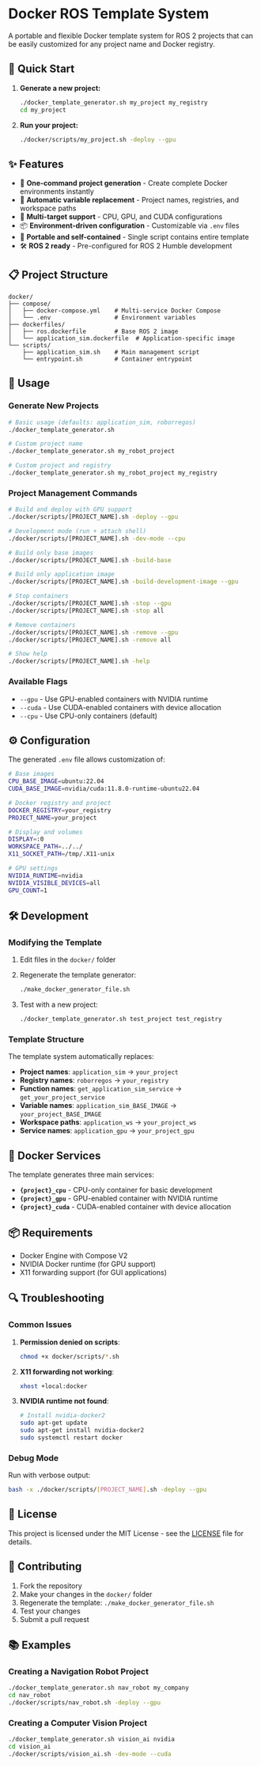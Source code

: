 # Docker ROS Template System

A portable and flexible Docker template system for ROS 2 projects that can be easily customized for any project name and Docker registry.

## 🚀 Quick Start

1. **Generate a new project:**

   ```bash
   ./docker_template_generator.sh my_project my_registry
   cd my_project
   ```

2. **Run your project:**

   ```bash
   ./docker/scripts/my_project.sh -deploy --gpu
   ```

## ✨ Features

- 🚀 **One-command project generation** - Create complete Docker environments instantly
- 🔧 **Automatic variable replacement** - Project names, registries, and workspace paths
- 🐳 **Multi-target support** - CPU, GPU, and CUDA configurations
- 📦 **Environment-driven configuration** - Customizable via `.env` files
- 🔄 **Portable and self-contained** - Single script contains entire template
- 🛠️ **ROS 2 ready** - Pre-configured for ROS 2 Humble development

## 📋 Project Structure

```text
docker/
├── compose/
│   ├── docker-compose.yml    # Multi-service Docker Compose
│   └── .env                  # Environment variables
├── dockerfiles/
│   ├── ros.dockerfile        # Base ROS 2 image
│   └── application_sim.dockerfile  # Application-specific image
└── scripts/
    ├── application_sim.sh    # Main management script
    └── entrypoint.sh         # Container entrypoint
```

## 🔧 Usage

### Generate New Projects

```bash
# Basic usage (defaults: application_sim, roborregos)
./docker_template_generator.sh

# Custom project name
./docker_template_generator.sh my_robot_project

# Custom project and registry
./docker_template_generator.sh my_robot_project my_registry
```

### Project Management Commands

```bash
# Build and deploy with GPU support
./docker/scripts/[PROJECT_NAME].sh -deploy --gpu

# Development mode (run + attach shell)
./docker/scripts/[PROJECT_NAME].sh -dev-mode --cpu

# Build only base images
./docker/scripts/[PROJECT_NAME].sh -build-base

# Build only application image
./docker/scripts/[PROJECT_NAME].sh -build-development-image --gpu

# Stop containers
./docker/scripts/[PROJECT_NAME].sh -stop --gpu
./docker/scripts/[PROJECT_NAME].sh -stop all

# Remove containers
./docker/scripts/[PROJECT_NAME].sh -remove --gpu
./docker/scripts/[PROJECT_NAME].sh -remove all

# Show help
./docker/scripts/[PROJECT_NAME].sh -help
```

### Available Flags

- `--gpu` - Use GPU-enabled containers with NVIDIA runtime
- `--cuda` - Use CUDA-enabled containers with device allocation
- `--cpu` - Use CPU-only containers (default)

## ⚙️ Configuration

The generated `.env` file allows customization of:

```bash
# Base images
CPU_BASE_IMAGE=ubuntu:22.04
CUDA_BASE_IMAGE=nvidia/cuda:11.8.0-runtime-ubuntu22.04

# Docker registry and project
DOCKER_REGISTRY=your_registry
PROJECT_NAME=your_project

# Display and volumes
DISPLAY=:0
WORKSPACE_PATH=../../
X11_SOCKET_PATH=/tmp/.X11-unix

# GPU settings
NVIDIA_RUNTIME=nvidia
NVIDIA_VISIBLE_DEVICES=all
GPU_COUNT=1
```

## 🛠️ Development

### Modifying the Template

1. Edit files in the `docker/` folder
2. Regenerate the template generator:

   ```bash
   ./make_docker_generator_file.sh
   ```

3. Test with a new project:

   ```bash
   ./docker_template_generator.sh test_project test_registry
   ```

### Template Structure

The template system automatically replaces:

- **Project names**: `application_sim` → `your_project`
- **Registry names**: `roborregos` → `your_registry`
- **Function names**: `get_application_sim_service` → `get_your_project_service`
- **Variable names**: `application_sim_BASE_IMAGE` → `your_project_BASE_IMAGE`
- **Workspace paths**: `application_ws` → `your_project_ws`
- **Service names**: `application_gpu` → `your_project_gpu`

## 🐳 Docker Services

The template generates three main services:

- **`{project}_cpu`** - CPU-only container for basic development
- **`{project}_gpu`** - GPU-enabled container with NVIDIA runtime
- **`{project}_cuda`** - CUDA-enabled container with device allocation

## 📦 Requirements

- Docker Engine with Compose V2
- NVIDIA Docker runtime (for GPU support)
- X11 forwarding support (for GUI applications)

## 🔍 Troubleshooting

### Common Issues

1. **Permission denied on scripts**:

   ```bash
   chmod +x docker/scripts/*.sh
   ```

2. **X11 forwarding not working**:

   ```bash
   xhost +local:docker
   ```

3. **NVIDIA runtime not found**:

   ```bash
   # Install nvidia-docker2
   sudo apt-get update
   sudo apt-get install nvidia-docker2
   sudo systemctl restart docker
   ```

### Debug Mode

Run with verbose output:

```bash
bash -x ./docker/scripts/[PROJECT_NAME].sh -deploy --gpu
```

## 📄 License

This project is licensed under the MIT License - see the [LICENSE](LICENSE) file for details.

## 🤝 Contributing

1. Fork the repository
2. Make your changes in the `docker/` folder
3. Regenerate the template: `./make_docker_generator_file.sh`
4. Test your changes
5. Submit a pull request

## 📚 Examples

### Creating a Navigation Robot Project

```bash
./docker_template_generator.sh nav_robot my_company
cd nav_robot
./docker/scripts/nav_robot.sh -deploy --gpu
```

### Creating a Computer Vision Project

```bash
./docker_template_generator.sh vision_ai nvidia
cd vision_ai
./docker/scripts/vision_ai.sh -dev-mode --cuda
```
